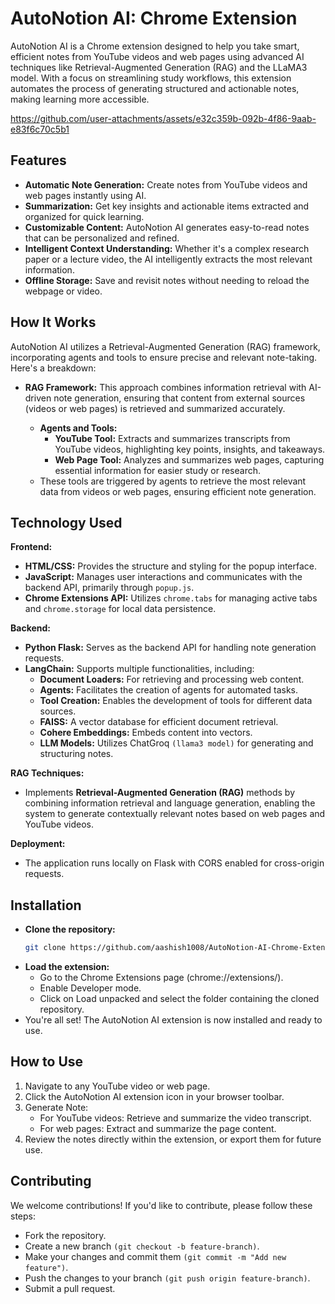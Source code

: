 # AutoNotion AI: Chrome Extension
AutoNotion AI is a Chrome extension designed to help you take smart, efficient notes from YouTube videos and web pages using advanced AI techniques like Retrieval-Augmented Generation (RAG) and the LLaMA3 model. With a focus on streamlining study workflows, this extension automates the process of generating structured and actionable notes, making learning more accessible.

https://github.com/user-attachments/assets/e32c359b-092b-4f86-9aab-e83f6c70c5b1

## Features
- **Automatic Note Generation:** Create notes from YouTube videos and web pages instantly using AI.
- **Summarization:** Get key insights and actionable items extracted and organized for quick learning.
- **Customizable Content:** AutoNotion AI generates easy-to-read notes that can be personalized and refined.
- **Intelligent Context Understanding:** Whether it's a complex research paper or a lecture video, the AI intelligently extracts the most relevant information.
- **Offline Storage:** Save and revisit notes without needing to reload the webpage or video.

## How It Works
AutoNotion AI utilizes a Retrieval-Augmented Generation (RAG) framework, incorporating agents and tools to ensure precise and relevant note-taking. Here's a breakdown:

- **RAG Framework:** This approach combines information retrieval with AI-driven note generation, ensuring that content from external sources (videos or web pages) is retrieved and summarized accurately.
  
    - **Agents and Tools:**
        - **YouTube Tool:** Extracts and summarizes transcripts from YouTube videos, highlighting key points, insights, and takeaways.
        - **Web Page Tool:** Analyzes and summarizes web pages, capturing essential information for easier study or research.
    - These tools are triggered by agents to retrieve the most relevant data from videos or web pages, ensuring efficient note generation.

## Technology Used
**Frontend:**

  - **HTML/CSS:** Provides the structure and styling for the popup interface.
  - **JavaScript:** Manages user interactions and communicates with the backend API, primarily through `popup.js`.
  - **Chrome Extensions API:** Utilizes `chrome.tabs` for managing active tabs and `chrome.storage` for local data persistence.

**Backend:**

  - **Python Flask:** Serves as the backend API for handling note generation requests.
  - **LangChain:** Supports multiple functionalities, including:
    - **Document Loaders:** For retrieving and processing web content.
    - **Agents:** Facilitates the creation of agents for automated tasks.
    - **Tool Creation:** Enables the development of tools for different data sources.
    - **FAISS:** A vector database for efficient document retrieval.
    - **Cohere Embeddings:** Embeds content into vectors.
    - **LLM Models:** Utilizes ChatGroq `(llama3 model)` for generating and structuring notes.

**RAG Techniques:**

- Implements **Retrieval-Augmented Generation (RAG)** methods by combining information retrieval and language generation, enabling the system to generate contextually relevant notes based on web pages and YouTube videos.

**Deployment:**

- The application runs locally on Flask with CORS enabled for cross-origin requests.


## Installation
- **Clone the repository:**
  ``` bash
  git clone https://github.com/aashish1008/AutoNotion-AI-Chrome-Extension.git
- **Load the extension:**
  - Go to the Chrome Extensions page (chrome://extensions/).
  - Enable Developer mode.
  - Click on Load unpacked and select the folder containing the cloned repository.
- You're all set! The AutoNotion AI extension is now installed and ready to use.
  
## How to Use
1. Navigate to any YouTube video or web page.
2. Click the AutoNotion AI extension icon in your browser toolbar.
3. Generate Note:
    - For YouTube videos: Retrieve and summarize the video transcript.
    - For web pages: Extract and summarize the page content.
4. Review the notes directly within the extension, or export them for future use.

## Contributing
We welcome contributions! If you'd like to contribute, please follow these steps:

- Fork the repository.
- Create a new branch `(git checkout -b feature-branch)`.
- Make your changes and commit them `(git commit -m "Add new feature")`.
- Push the changes to your branch `(git push origin feature-branch)`.
- Submit a pull request.
